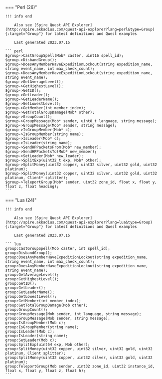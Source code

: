 === "Perl (26)"

    !!! info end

        Also see [Spire Quest API Explorer](http://spire.akkadius.com/quest-api-explorer?lang=perl&type=Group){:target="Group"} for latest definitions and Quest examples

        Last generated 2023.07.15

    ``` perl
    $group->CastGroupSpell(Mob* caster, uint16 spell_id);
    $group->DisbandGroup();
    $group->DoesAnyMemberHaveExpeditionLockout(string expedition_name, string event_name, int max_check_count);
    $group->DoesAnyMemberHaveExpeditionLockout(string expedition_name, string event_name);
    $group->GetAverageLevel();
    $group->GetHighestLevel();
    $group->GetID();
    $group->GetLeader();
    $group->GetLeaderName();
    $group->GetLowestLevel();
    $group->GetMember(int member_index);
    $group->GetTotalGroupDamage(Mob* other);
    $group->GroupCount();
    $group->GroupMessage(Mob* sender, uint8_t language, string message);
    $group->GroupMessage(Mob* sender, string message);
    $group->IsGroupMember(Mob* c);
    $group->IsGroupMember(string name);
    $group->IsLeader(Mob* c);
    $group->IsLeader(string name);
    $group->SendHPPacketsFrom(Mob* new_member);
    $group->SendHPPacketsTo(Mob* new_member);
    $group->SetLeader(Mob* new_leader);
    $group->SplitExp(uint32_t exp, Mob* other);
    $group->SplitMoney(uint32 copper, uint32 silver, uint32 gold, uint32 platinum);
    $group->SplitMoney(uint32 copper, uint32 silver, uint32 gold, uint32 platinum, Client* splitter);
    $group->TeleportGroup(Mob* sender, uint32 zone_id, float x, float y, float z, float heading);
    ```
=== "Lua (24)"

    !!! info end

        Also see [Spire Quest API Explorer](http://spire.akkadius.com/quest-api-explorer?lang=lua&type=Group){:target="Group"} for latest definitions and Quest examples

        Last generated 2023.07.15

    ``` lua
    group:CastGroupSpell(Mob caster, int spell_id);
    group:DisbandGroup();
    group:DoesAnyMemberHaveExpeditionLockout(string expedition_name, string event_name, int max_check_count);
    group:DoesAnyMemberHaveExpeditionLockout(string expedition_name, string event_name);
    group:GetAverageLevel();
    group:GetHighestLevel();
    group:GetID();
    group:GetLeader();
    group:GetLeaderName();
    group:GetLowestLevel();
    group:GetMember(int member_index);
    group:GetTotalGroupDamage(Mob other);
    group:GroupCount();
    group:GroupMessage(Mob sender, int language, string message);
    group:GroupMessage(Mob sender, string message);
    group:IsGroupMember(Mob c);
    group:IsGroupMember(string name);
    group:IsLeader(Mob c);
    group:IsLeader(string name);
    group:SetLeader(Mob c);
    group:SplitExp(uint64 exp, Mob other);
    group:SplitMoney(uint32 copper, uint32 silver, uint32 gold, uint32 platinum, Client splitter);
    group:SplitMoney(uint32 copper, uint32 silver, uint32 gold, uint32 platinum);
    group:TeleportGroup(Mob sender, uint32 zone_id, uint32 instance_id, float x, float y, float z, float h);
    ```
